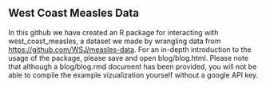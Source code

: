 


## West Coast Measles Data

 In this github we have created an R package for interacting with west_coast_measles, 
 a dataset we made by wrangling data from https://github.com/WSJ/measles-data. For an
 in-depth introduction to the usage of the package, please save and open blog/blog.html.
 Please note that although a blog/blog.rmd document has been provided, you will not be able
 to compile the example vizualization yourself without a google API key.
